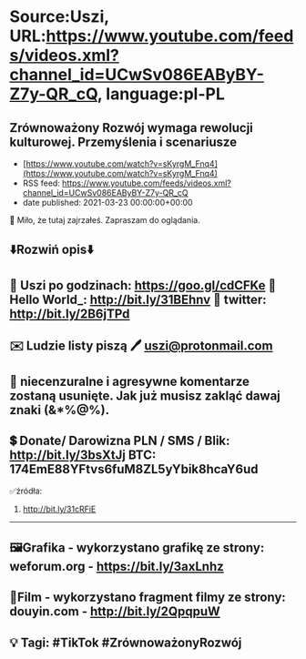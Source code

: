 # Source:Uszi, URL:https://www.youtube.com/feeds/videos.xml?channel_id=UCwSv086EAByBY-Z7y-QR_cQ, language:pl-PL

## Zrównoważony Rozwój wymaga rewolucji kulturowej. Przemyślenia i scenariusze
 - [https://www.youtube.com/watch?v=sKyrgM_Fnq4](https://www.youtube.com/watch?v=sKyrgM_Fnq4)
 - RSS feed: https://www.youtube.com/feeds/videos.xml?channel_id=UCwSv086EAByBY-Z7y-QR_cQ
 - date published: 2021-03-23 00:00:00+00:00

🤪 Miło, że tutaj zajrzałeś.  Zapraszam do oglądania.

⬇️Rozwiń opis⬇️
------------------------------------------------------------
👀 Uszi po godzinach: https://goo.gl/cdCFKe
👀 Hello World_: http://bit.ly/31BEhnv
👀 twitter: http://bit.ly/2B6jTPd
------------------------------------------------------------
✉️ Ludzie listy piszą 
🖊️ uszi@protonmail.com
------------------------------------------------------------
👺 niecenzuralne i agresywne komentarze zostaną usunięte.  Jak już musisz zakląć dawaj znaki (&*%@%).
------------------------------------------------------------
💲 Donate/ Darowizna
PLN / SMS / Blik: http://bit.ly/3bsXtJj
BTC: 174EmE88YFtvs6fuM8ZL5yYbik8hcaY6ud
-------------------------------------------------------------
✅źródła:
1. http://bit.ly/31cRFiE
-------------------------------------------------------------
🖼Grafika - wykorzystano grafikę ze strony: 
weforum.org - https://bit.ly/3axLnhz
-------------------------------------------------------------
🎥Film - wykorzystano fragment filmy ze strony: 
douyin.com - http://bit.ly/2QpqpuW
-------------------------------------------------------------
💡 Tagi: #TikTok #ZrównoważonyRozwój
--------------------------------------------------------------

